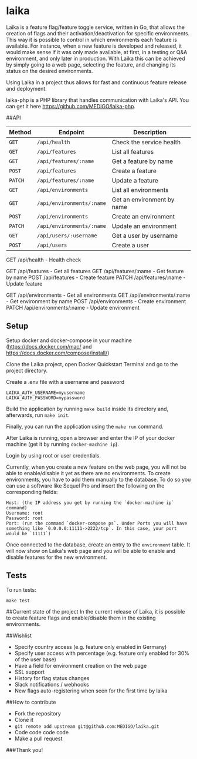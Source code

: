 # laika

Laika is a feature flag/feature toggle service, written in Go, that allows the creation of flags and their activation/deactivation for specific environments. This way it is possible to control in which environments each feature is available. For instance, when a new feature is developed and released, it would make sense if it was only made available, at first, in a testing or Q&A environment, and only later in production. With Laika this can be achieved by simply going to a web page, selecting the feature, and changing its status on the desired environments.

Using Laika in a project thus allows for fast and continuous feature release and deployment.

laika-php is a PHP library that handles communication with Laika's API. You can get it here https://github.com/MEDIGO/laika-php.

##API

| Method  | Endpoint                  | Description                |
| ------- | ------------------------- | -------------------------- |
| `GET`   | `/api/health`             | Check the service health   |
| `GET`   | `/api/features`           | List all features          |
| `GET`   | `/api/features/:name`     | Get a feature by name      |
| `POST`  | `/api/features`           | Create a feature           |
| `PATCH` | `/api/features/:name`     | Update a feature           |
| `GET`   | `/api/environments`       | List all environments      |
| `GET`   | `/api/environments/:name` | Get an environment by name |
| `POST`  | `/api/environments`       | Create an environment      |
| `PATCH` | `/api/environments/:name` | Update an environment      |
| `GET`   | `/api/users/:username`    | Get a user by username     |
| `POST`  | `/api/users`              | Create a user              |

GET /api/health - Health check

GET /api/features - Get all features
GET /api/features/:name - Get feature by name
POST /api/features - Create feature
PATCH /api/features/:name - Update feature

GET /api/environments - Get all environments
GET /api/environments/:name - Get environment by name
POST /api/environments - Create environment
PATCH /api/environments/:name - Update environment

## Setup

Setup docker and docker-compose in your machine (https://docs.docker.com/mac/ and https://docs.docker.com/compose/install/)

Clone the Laika project, open Docker Quickstart Terminal and go to the project directory.

Create a .env file with a username and password

```
LAIKA_AUTH_USERNAME=myusername
LAIKA_AUTH_PASSWORD=mypassword
```

Build the application by running `make build` inside its directory and, afterwards, run `make init`.

Finally, you can run the application using the `make run` command.

After Laika is running, open a browser and enter the IP of your docker machine (get it by running `docker-machine ip`).

Login by using root or user credentials.

Currently, when you create a new feature on the web page, you will not be able to enable/disable it yet as there are no environments. To create environments, you have to add them manually to the database. To do so you can use a software like Sequel Pro and insert the following on the corresponding fields:

```
Host: (the IP address you get by running the `docker-machine ip` command)
Username: root
Password: root
Port: (run the command `docker-compose ps`. Under Ports you will have something like `0.0.0.0:11111->2222/tcp`. In this case, your port would be `11111`)
```

Once connected to the database, create an entry to the `environment` table. It will now show on Laika's web page and you will be able to enable and disable features for the new environment.

## Tests

To run tests:

```
make test
```

##Current state of the project
In the current release of Laika, it is possible to create feature flags and enable/disable them in the existing environments.

##Wishlist

- Specify country access (e.g. feature only enabled in Germany)
- Specify user access with percentage (e.g. feature only enabled for 30% of the user base)
- Have a field for environment creation on the web page
- SSL support
- History for flag status changes
- Slack notifications / webhooks
- New flags auto-registering when seen for the first time by laika

##How to contribute

- Fork the repository
- Clone it
- `git remote add upstream git@github.com:MEDIGO/laika.git`
- Code code code code
- Make a pull request

###Thank you!
